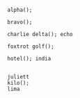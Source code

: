 ```
alpha();
```

```
bravo();
```


```
charlie delta(); echo
```

```
foxtrot golf();
```

```
hotel(); india
```

```

```

```
juliett
kilo();
lima
```
